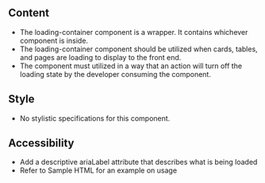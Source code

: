 
## Content

* The loading-container component is a wrapper. It contains whichever component is inside.
* The loading-container component should be utilized when cards, tables, and pages are loading to display to the front
end.
* The component must utilized in a way that an action will turn off the loading state by the developer consuming the
component.

## Style

* No stylistic specifications for this component.

## Accessibility

* Add a descriptive ariaLabel attribute that describes what is being loaded
* Refer to Sample HTML for an example on usage